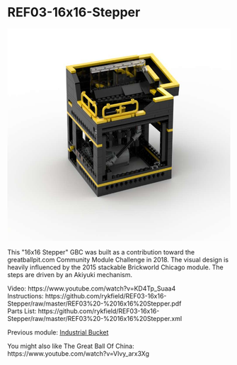 # REF03-16x16-Stepper
<img width="640" height="480" src="https://raw.githubusercontent.com/rykfield/REF03-16x16-Stepper/master/REF03%20-%2016x16%20Stepper.jpg">
<BR>

This "16x16 Stepper" GBC was built as a contribution toward the greatballpit.com Community Module Challenge in 2018.  The visual design is heavily influenced by the 2015 stackable Brickworld Chicago module.  The steps are driven by an Akiyuki mechanism.


<P>Video: https://www.youtube.com/watch?v=KD4Tp_Suaa4
<BR>Instructions: https://github.com/rykfield/REF03-16x16-Stepper/raw/master/REF03%20-%2016x16%20Stepper.pdf
<BR>Parts List: https://github.com/rykfield/REF03-16x16-Stepper/raw/master/REF03%20-%2016x16%20Stepper.xml

<P>Previous module: <a href="https://github.com/rykfield/REF01-Industrial-Bucket">Industrial Bucket</a><BR>

<P>You might also like The Great Ball Of China: https://www.youtube.com/watch?v=Vlvy_arx3Xg